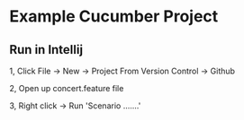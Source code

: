 # Example Cucumber Project

## Run in Intellij
1, Click File -> New -> Project From Version Control -> Github

2, Open up concert.feature file

3, Right click -> Run 'Scenario .......'
